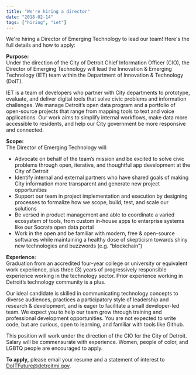 ```yaml
---
title: "We're hiring a director"
date: "2018-02-14"
tags: ["hiring", "iet"]
---
```


We're hiring a Director of Emerging Technology to lead our team! Here's the full details and how to apply:

__Purpose:__  
Under the direction of the City of Detroit Chief Information Officer (CIO), the Director of Emerging Technology will lead the Innovation & Emerging Technology (IET) team within the Department of Innovation & Technology (DoIT). 

IET is a team of developers who partner with City departments to prototype, evaluate, and deliver digital tools that solve civic problems and information challenges. We manage Detroit’s open data program and a portfolio of open-source projects that range from mapping tools to text and voice applications. Our work aims to simplify internal workflows, make data more accessible to residents, and help our City government be more responsive and connected.

__Scope:__  
The Director of Emerging Technology will:
- Advocate on behalf of the team’s mission and be excited to solve civic problems through open, iterative, and thoughtful app development at the City of Detroit
- Identify internal and external partners who have shared goals of making City information more transparent and generate new project opportunities
- Support our team in project implementation and execution by designing processes to formalize how we scope, build, test, and scale our solutions
- Be versed in product management and able to coordinate a varied ecosystem of tools, from custom in-house apps to enterprise systems like our Socrata open data portal 
- Work in the open and be familiar with modern, free & open-source softwares while maintaining a healthy dose of skepticism towards shiny new technologies and buzzwords (e.g. “blockchain”)

__Experience:__  
Graduation from an accredited four-year college or university or equivalent work experience, plus three (3) years of progressively responsible experience working in the technology sector. Prior experience working in Detroit’s technology community is a plus.

Our ideal candidate is skilled in communicating technology concepts to diverse audiences, practices a participatory style of leadership and research & development, and is eager to facilitate a small developer-led team. We expect you to help our team grow through training and professional development opportunities. You are not expected to write code, but are curious, open to learning, and familiar with tools like Github.
 
This position will work under the direction of the CIO for the City of Detroit. Salary will be commensurate with experience. Women, people of color, and LGBTQ people are encouraged to apply.
 
__To apply,__ please email your resume and a statement of interest to [DoITFuture@detroitmi.gov](mailto:doitfuture@detroitmi.gov).
